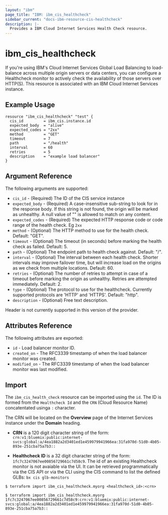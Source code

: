 ```yaml
---
layout: "ibm"
page_title: "IBM: ibm_cis_healthcheck"
sidebar_current: "docs-ibm-resource-cis-healthcheck"
description: |-
  Provides a IBM Cloud Internet Services Health Check resource.
---
```


# ibm_cis_healthcheck

If you're using IBM's Cloud Internet Services Global Load Balancing to load-balance across multiple origin servers or data centers, you can configure a Healthcheck monitor to actively check the availability of those servers over HTTP(S). This resource is associated with an IBM Cloud Internet Services instance. 

## Example Usage

```hcl
resource "ibm_cis_healthcheck" "test" {
  cis_id         = ibm_cis.instance.id
  expected_body  = "alive"
  expected_codes = "2xx"
  method         = "GET"
  timeout        = 7
  path           = "/health"
  interval       = 60
  retries        = 5
  description    = "example load balancer"
}
```

## Argument Reference

The following arguments are supported:

* `cis_id` - (Required) The ID of the CIS service instance
* `expected_body` - (Required) A case-insensitive sub-string to look for in the response body. If this string is not found, the origin will be marked as unhealthy. A null value of "" is allowed to match on any content. 
* `expected_codes` - (Required) The expected HTTP response code or code range of the health check. Eg `2xx`
* `method` - (Optional) The HTTP method to use for the health check. Default: "GET".
* `timeout` - (Optional) The timeout (in seconds) before marking the health check as failed. Default: 5.
* `path` - (Optional) The endpoint path to health check against. Default: "/".
* `interval` - (Optional) The interval between each health check. Shorter intervals may improve failover time, but will increase load on the origins as we check from multiple locations. Default: 60.
* `retries` - (Optional) The number of retries to attempt in case of a timeout before marking the origin as unhealthy. Retries are attempted immediately. Default: 2.
* `type` - (Optional) The protocol to use for the healthcheck. Currently supported protocols are 'HTTP' and 'HTTPS'. Default: "http".
* `description` - (Optional) Free text description.

Header is not currently supported in this version of the provider. 

## Attributes Reference

The following attributes are exported:

* `id` - Load balancer monitor ID.
* `created_on` - The RFC3339 timestamp of when the load balancer monitor was created.
* `modified_on` - The RFC3339 timestamp of when the load balancer monitor was last modified.

## Import

The `ibm_cis_health_check` resource can be imported using the `id`. The ID is formed from the `Healthcheck Id` and the `CRN` (Cloud Resource Name) concatentated usinga `:` character.  

The CRN will be located on the **Overview** page of the Internet Services instance under the **Domain** heading. 

* **CRN** is a 120 digit character string of the form: `crn:v1:bluemix:public:internet-svcs:global:a/4ea1882a2d3401ed1e459979941966ea:31fa970d-51d0-4b05-893e-251cba75a7b3::`

* **Healthcheck ID** is a 32 digit character string of the form: `1fc7c3247067ee00856729661c7d58c9`. The id of an existing Healthcheck monitor is not avaiable via the UI. It can be retrieved programmatically via the CIS API or via the CLI using the CIS command to list the defined GLBs:  `bx cis glb-monitors` 


```
$ terraform import ibm_cis_healthcheck.myorg <healthcheck_id>:<crn>

$ terraform import ibm_cis_healthcheck.myorg 1fc7c3247067ee00856729661c7d58c9:crn:v1:bluemix:public:internet-svcs:global:a/4ea1882a2d3401ed1e459979941966ea:31fa970d-51d0-4b05-893e-251cba75a7b3::
